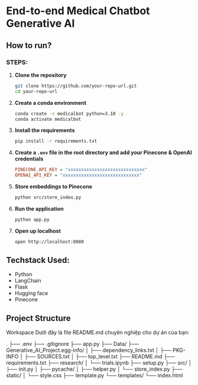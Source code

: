 # End-to-end Medical Chatbot Generative AI

## How to run?

### STEPS:

1. **Clone the repository**

    ```bash
    git clone https://github.com/your-repo-url.git
    cd your-repo-url
    ```

2. **Create a conda environment**

    ```bash
    conda create -n medicalbot python=3.10 -y
    conda activate medicalbot
    ```

3. **Install the requirements**

    ```bash
    pip install -r requirements.txt
    ```

4. **Create a `.env` file in the root directory and add your Pinecone & OpenAI credentials**

    ```ini
    PINECONE_API_KEY = "xxxxxxxxxxxxxxxxxxxxxxxxxxxxx"
    OPENAI_API_KEY = "xxxxxxxxxxxxxxxxxxxxxxxxxxxxx"
    ```

5. **Store embeddings to Pinecone**

    ```bash
    python src/store_index.py
    ```

6. **Run the application**

    ```bash
    python app.py
    ```

7. **Open up localhost**

    ```bash
    open http://localhost:8080
    ```

## Techstack Used:

- Python
- LangChain
- Flask
- Hugging face
- Pinecone



## Project Structure

Workspace
Dưới đây là file README.md chuyên nghiệp cho dự án của bạn:

. ├── .env ├── .gitignore ├── app.py ├── Data/ ├── Generative_AI_Project.egg-info/ │ ├── dependency_links.txt │ ├── PKG-INFO │ ├── SOURCES.txt │ ├── top_level.txt ├── README.md ├── requirements.txt ├── research/ │ └── trials.ipynb ├── setup.py ├── src/ │ ├── init.py │ ├── pycache/ │ ├── helper.py │ └── store_index.py ├── static/ │ └── style.css ├── template.py └── templates/ └── index.html



